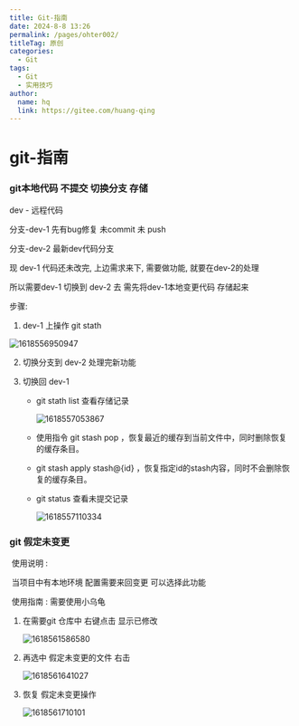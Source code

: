```yaml
---
title: Git-指南
date: 2024-8-8 13:26
permalink: /pages/ohter002/
titleTag: 原创
categories:
  - Git
tags:
  - Git
  - 实用技巧
author:
  name: hq
  link: https://gitee.com/huang-qing
---
```


# git-指南

### git本地代码 不提交 切换分支 存储

dev - 远程代码

分支-dev-1  先有bug修复 未commit 未 push

分支-dev-2  最新dev代码分支



现 dev-1 代码还未改完,  上边需求来下, 需要做功能, 就要在dev-2的处理

所以需要dev-1 切换到 dev-2 去 需先将dev-1本地变更代码 存储起来



步骤:

1.   dev-1 上操作  git stath

   ![1618556950947](C:\Users\qhuang2\AppData\Roaming\Typora\typora-user-images\1618556950947.png)

2. 切换分支到 dev-2 处理完新功能 

3. 切换回 dev-1 

   - git stath list 查看存储记录

     ![1618557053867](C:\Users\qhuang2\AppData\Roaming\Typora\typora-user-images\1618557053867.png)

   -  使用指令 git stash pop ，恢复最近的缓存到当前文件中，同时删除恢复的缓存条目。 

   -  git stash apply stash@{id} ，恢复指定id的stash内容，同时不会删除恢复的缓存条目。 

   - git status  查看未提交记录
   
     ![1618557110334](C:\Users\qhuang2\AppData\Roaming\Typora\typora-user-images\1618557110334.png)

### git 假定未变更

​	使用说明 :

​		当项目中有本地环境 配置需要来回变更 可以选择此功能 

​	使用指南 : 需要使用小乌龟

1. 在需要git 仓库中 右键点击 显示已修改

   ![1618561586580](C:\Users\qhuang2\AppData\Roaming\Typora\typora-user-images\1618561586580.png)

2. 再选中 假定未变更的文件 右击

   ![1618561641027](C:\Users\qhuang2\AppData\Roaming\Typora\typora-user-images\1618561641027.png)

3. 恢复 假定未变更操作

   ![1618561710101](C:\Users\qhuang2\AppData\Roaming\Typora\typora-user-images\1618561710101.png)

